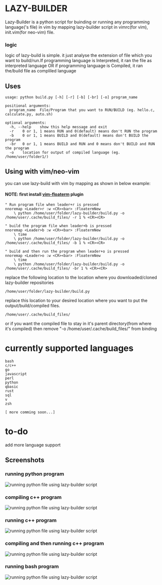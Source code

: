 # LAZY-BUILDER

Lazy-Builder is a python script for buinding or running any programming language('s file) in vim by mapping lazy-builder script in vimrc(for vim), init.vim(for neo-vim) file.

### logic
logic of lazy-build is simple. it just analyse the extension of file which you want to build/run.If programming language is Interpreted, it ran the file as interpreted language OR if programming language is Compiled, it ran the/build file as compliled language
 
## Uses


```
usage: python build.py [-h] [-r] [-b] [-br] [-o] program_name

positional arguments:
  program_name  File/Program that you want to RUN/BUILD (eg. hello.c, calculate.py, auto.sh)

optional arguments:
  -h, --help    show this help message and exit
  -r    0 or 1, 1 means RUN and 0(default) means don't RUN the program
  -b    0 or 1, 1 means BUILD and 0(default) means don't BUILD the program
  -br   0 or 1, 1 means BUILD and RUN and 0 means don't BUILD and RUN the program
  -o    location for output of compiled language (eg. /home/user/folder1/)

```

## Using with vim/neo-vim
you can use lazy-build with vim by mapping as shown in below example:

#### NOTE: first install  [vim-floaterm](https://github.com/voldikss/vim-floaterm) plugin 
```
" Run program file when leader+r is pressed
nnoremap <Leader>r :w <CR><bar> :FloatermNew
    \ python /home/user/folder/lazy-builder/build.py -o /home/user/.cache/build_files/ -r 1 % <CR><CR>

" build the program file when leader+b is pressed
nnoremap <Leader>b :w <CR><bar> :FloatermNew
    \ time
    \ python /home/user/folder/lazy-builder/build.py -o /home/user/.cache/build_files/ -b 1 % <CR><CR>
    
" build and then run the program when leader+o is pressed
nnoremap <Leader>o :w <CR><bar> :FloatermNew
    \ time
    \ python /home/user/folder/lazy-builder/build.py -o /home/user/.cache/build_files/ -br 1 % <CR><CR>
```
replace the following location to the location where you downloaded/cloned lazy-builder repositories
```
/home/user/folder/lazy-builder/build.py
```
replace this location to your desired location where you want to put the output/build/compiled files. 
```
/home/user/.cache/build_files/
```
or if you want the compiled file to stay in it's parent directory(from where it's compiled) then remove "-o /home/user/.cache/build_files/" from binding



# currently supported languages
```
bash
c/c++
go
javascript
perl
python
qbasic
rust
sql
v
zsh

[ more comming soon...]
```
# to-do
add more language support

## Screenshots
### running python program
![running python file using lazy-builder script](https://github.com/shaeinst/lazy-builder/blob/LazyBuild-floaterm/Screenshots/2020-12-30_19-46.png)

### compiling c++ program
![running python file using lazy-builder script](https://github.com/shaeinst/lazy-builder/blob/LazyBuild-floaterm/Screenshots/2020-12-30_19-46_1.png)

### running c++ program
![running python file using lazy-builder script](https://github.com/shaeinst/lazy-builder/blob/LazyBuild-floaterm/Screenshots/2020-12-30_19-47.png)

### compiling and then running c++ program
![running python file using lazy-builder script](https://github.com/shaeinst/lazy-builder/blob/LazyBuild-floaterm/Screenshots/2020-12-30_19-47_1.png)

### running bash program
![running python file using lazy-builder script](https://github.com/shaeinst/lazy-builder/blob/LazyBuild-floaterm/Screenshots/2020-12-30_19-49.png)




